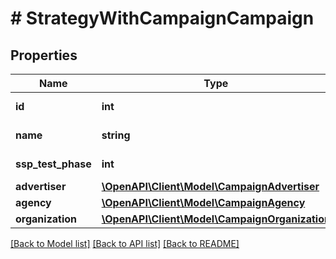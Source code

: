 # # StrategyWithCampaignCampaign

## Properties

Name | Type | Description | Notes
------------ | ------------- | ------------- | -------------
**id** | **int** | Campaign ID | [optional] 
**name** | **string** | Campaign name | [optional] 
**ssp_test_phase** | **int** | SSP Test Phase | [optional] 
**advertiser** | [**\OpenAPI\Client\Model\CampaignAdvertiser**](CampaignAdvertiser.md) |  | [optional] 
**agency** | [**\OpenAPI\Client\Model\CampaignAgency**](CampaignAgency.md) |  | [optional] 
**organization** | [**\OpenAPI\Client\Model\CampaignOrganization**](CampaignOrganization.md) |  | [optional] 

[[Back to Model list]](../../README.md#documentation-for-models) [[Back to API list]](../../README.md#documentation-for-api-endpoints) [[Back to README]](../../README.md)


